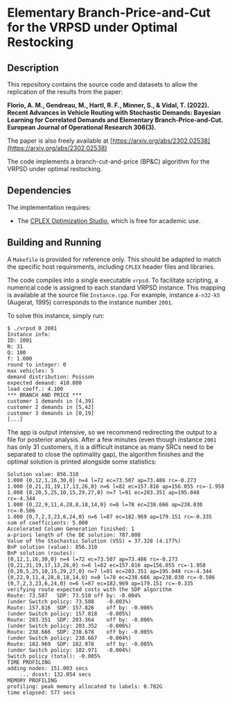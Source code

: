 # Elementary Branch-Price-and-Cut for the VRPSD under Optimal Restocking

## Description
This repository contains the source code and datasets to allow the replication of the results from the paper:

**Florio, A. M., Gendreau, M., Hartl, R. F., Minner, S., & Vidal, T. (2022). Recent Advances in Vehicle Routing with Stochastic Demands: Bayesian Learning for Correlated Demands and Elementary Branch-Price-and-Cut. European Journal of Operational Research 306(3).**

The paper is also freely available at [https://arxiv.org/abs/2302.02538](https://arxiv.org/abs/2302.02538)

The code implements a branch-cut-and-price (BP&C) algorithm for the VRPSD under optimal restocking.

## Dependencies
The implementation requires:
* The [CPLEX Optimization Studio](https://www.ibm.com/ca-en/products/ilog-cplex-optimization-studio), which is free for academic use.

## Building and Running
A `Makefile` is provided for reference only. This should be adapted to match the specific host requirements, including `CPLEX` header files and libraries.

The code compiles into a single executable `vrpsd`. To facilitate scripting, a numerical code is assigned to each standard VRPSD instance. This mapping is available at the source file `Instance.cpp`. For example, instance `A-n32-k5` (Augerat, 1995) corresponds to the instance number `2001`.

To solve this instance, simply run:

```
$ ./vrpsd 0 2001
Instance info:
ID: 2001
N: 31
Q: 100
f: 1.000
round to integer: 0
max vehicles: 5
demand distribution: Poisson
expected demand: 410.000
load coeff.: 4.100
*** BRANCH AND PRICE ***
customer 1 demands in [4,39]
customer 2 demands in [5,42]
customer 3 demands in [0,19]
[...]
```

The app is output intensive, so we recommend redirecting the output to a file for posterior analysis. After a few minutes (even though instance `2001` has only 31 customers, it is a difficult instance as many SRCs need to be separated to close the optimality gap), the algorithm finishes and the optimal solution is printed alongside some statistics:

```
Solution value: 856.310
1.000 {0,12,1,16,30,0} n=4 l=72 ec=73.507 ap=73.486 rc=-0.273
1.000 {0,21,31,19,17,13,26,0} n=6 l=82 ec=157.816 ap=156.055 rc=-1.958
1.000 {0,20,5,25,10,15,29,27,0} n=7 l=91 ec=203.351 ap=195.048 rc=-4.344
1.000 {0,22,9,11,4,28,8,18,14,0} n=8 l=78 ec=238.666 ap=238.030 rc=-0.506
1.000 {0,7,2,3,23,6,24,0} n=6 l=87 ec=182.969 ap=179.151 rc=-0.335
sum of coefficients: 5.000
Accelerated Column Generation finished: 1
a-priori length of the DE solution: 787.808
Value of the Stochastic Solution (VSS) = 37.328	(4.177%)
BnP solution (value): 856.310
BnP solution (routes):
{0,12,1,16,30,0} n=4 l=72 ec=73.507 ap=73.486 rc=-0.273
{0,21,31,19,17,13,26,0} n=6 l=82 ec=157.816 ap=156.055 rc=-1.958
{0,20,5,25,10,15,29,27,0} n=7 l=91 ec=203.351 ap=195.048 rc=-4.344
{0,22,9,11,4,28,8,18,14,0} n=8 l=78 ec=238.666 ap=238.030 rc=-0.506
{0,7,2,3,23,6,24,0} n=6 l=87 ec=182.969 ap=179.151 rc=-0.335
verifying route expected costs with the SDP algorithm
Route: 73.507	SDP: 73.510	off by: -0.004%
(under Switch policy: 73.508	-0.003%)
Route: 157.816	SDP: 157.826	off by: -0.006%
(under Switch policy: 157.818	-0.005%)
Route: 203.351	SDP: 203.364	off by: -0.006%
(under Switch policy: 203.352	-0.006%)
Route: 238.666	SDP: 238.678	off by: -0.005%
(under Switch policy: 238.667	-0.004%)
Route: 182.969	SDP: 182.978	off by: -0.005%
(under Switch policy: 182.971	-0.004%)
Switch policy (total): -0.005%
TIME PROFILING
adding nodes: 151.003 secs
	... dcost: 132.054 secs
MEMORY PROFILING
profiling: peak memory allocated to labels: 0.782G
time elapsed: 577 secs
```


